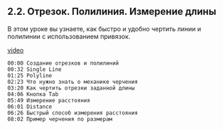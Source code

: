 ## 2.2. Отрезок. Полилиния. Измерение длины

В этом уроке вы узнаете, как быстро и удобно чертить линии и полилинии с использованием привязок.

[video](https://player.softculture.cc/embed/online/RHN/RHN_72.15.06_L2-2_Segment_Polyline_Length)

``` chapters
00:00 Создание отрезков и полилиний
00:32 Single Line
01:25 Polyline
02:23 Что нужно знать о механике черчения
03:20 Как чертить отрезки заданной длины
04:06 Кнопка Tab
05:49 Измерение расстояния
06:01 Distance
06:26 Быстрый способ измерения расстояния
08:02 Пример черчения по размерам
```